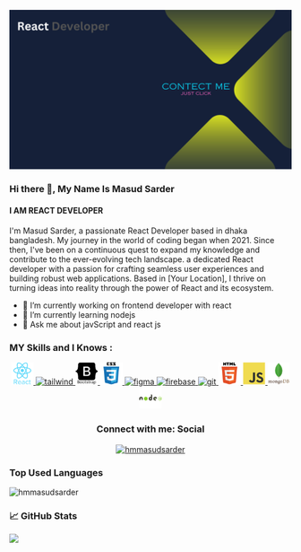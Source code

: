[![An old rock in the desert](/images/React%20Developer.png "Shiprock, New Mexico by Beau Rogers")](https://www.linkedin.com/in/hmmasudsarder/)

###  Hi there 👋, My Name Is Masud Sarder
#### I AM REACT DEVELOPER

I'm Masud Sarder, a passionate React Developer based in dhaka bangladesh. My journey in the world of coding began when 2021. Since then, I've been on a continuous quest to expand my knowledge and contribute to the ever-evolving tech landscape.
a dedicated React developer with a passion for crafting seamless user experiences and building robust web applications. Based in [Your Location], I thrive on turning ideas into reality through the power of React and its ecosystem.



- 🔭 I’m currently working on frontend developer with react 
- 🌱 I’m currently learning nodejs 
- 💬 Ask me about javScript and react js 

<h3 align="left">MY Skills and I Knows :</h3>
<p align="center"> 
<a href="https://reactjs.org/" target="_blank" rel="noreferrer"> <img src="https://raw.githubusercontent.com/devicons/devicon/master/icons/react/react-original-wordmark.svg" alt="react" width="40" height="40"/> </a> <a href="https://tailwindcss.com/" target="_blank" rel="noreferrer"> <img src="https://www.vectorlogo.zone/logos/tailwindcss/tailwindcss-icon.svg" alt="tailwind" width="40" height="40"/> </a>
<a href="https://getbootstrap.com" target="_blank" rel="noreferrer"> <img src="https://raw.githubusercontent.com/devicons/devicon/master/icons/bootstrap/bootstrap-plain-wordmark.svg" alt="bootstrap" width="40" height="40"/> </a> <a href="https://www.w3schools.com/css/" target="_blank" rel="noreferrer"> <img src="https://raw.githubusercontent.com/devicons/devicon/master/icons/css3/css3-original-wordmark.svg" alt="css3" width="40" height="40"/> </a> <a href="https://www.figma.com/" target="_blank" rel="noreferrer"> <img src="https://www.vectorlogo.zone/logos/figma/figma-icon.svg" alt="figma" width="40" height="40"/> </a> <a href="https://firebase.google.com/" target="_blank" rel="noreferrer"> <img src="https://www.vectorlogo.zone/logos/firebase/firebase-icon.svg" alt="firebase" width="40" height="40"/> </a> <a href="https://git-scm.com/" target="_blank" rel="noreferrer"> <img src="https://www.vectorlogo.zone/logos/git-scm/git-scm-icon.svg" alt="git" width="40" height="40"/> </a> <a href="https://www.w3.org/html/" target="_blank" rel="noreferrer"> <img src="https://raw.githubusercontent.com/devicons/devicon/master/icons/html5/html5-original-wordmark.svg" alt="html5" width="40" height="40"/> </a> <a href="https://developer.mozilla.org/en-US/docs/Web/JavaScript" target="_blank" rel="noreferrer"> <img src="https://raw.githubusercontent.com/devicons/devicon/master/icons/javascript/javascript-original.svg" alt="javascript" width="40" height="40"/> </a> <a href="https://www.mongodb.com/" target="_blank" rel="noreferrer"> <img src="https://raw.githubusercontent.com/devicons/devicon/master/icons/mongodb/mongodb-original-wordmark.svg" alt="mongodb" width="40" height="40"/> </a> <a href="https://nodejs.org" target="_blank" rel="noreferrer"> <img src="https://raw.githubusercontent.com/devicons/devicon/master/icons/nodejs/nodejs-original-wordmark.svg" alt="nodejs" width="40" height="40"/> </a>  </p>



<h3 align="center">Connect with me: Social </h3>
<div align="center">
<p align="center">
<a href="https://linkedin.com/in/hmmasudsarder" target="blank"><img align="center" src="https://raw.githubusercontent.com/rahuldkjain/github-profile-readme-generator/master/src/images/icons/Social/linked-in-alt.svg" alt="hmmasudsarder" height="30" width="40" /></a>
</p>

</div>


<h3 align="left">Top Used Languages</h3>
<p align="left">
<img align="left mb-10" src="https://github-readme-stats.vercel.app/api/top-langs?username=hmmasudsarder&show_icons=true&locale=en&layout=compact" alt="hmmasudsarder" />
</p>

### 📈 GitHub Stats

<div align="center mt-10">
    <a href="https://git.io/streak-status">
        <img src="https://github-readme-streak-stats.herokuapp.com?user=hmmasudsarder&theme" alit="GitHub Streak" width="800"/>
    </a>
</div>

